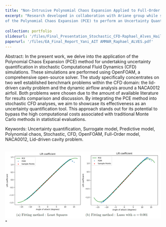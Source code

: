 ```yaml
---
title: "Non-Intrusive Polynomial Chaos Expansion Applied to Full-Order Stochastic CFD"
excerpt: "Research developed in collaboration with Ariane group while studying at École Polytechnique. Its objective is to explore the implementation
of the Polynomial Chaos Expansion (PCE) to perform an Uncertainty Quantification (UQ) study on two CFD benchmark problems <br/><img src='/images/PCE_airfoil_results.png'>""

collection: portfolio
slidesurl: '/files/Final_Presentation_Stochastic_CFD-Raphael_Alves_Hailer.pdf'
paperurl: '/files/EA_Final_Report_Yani_AIT AMMAR_Raphael_ALVES.pdf'
---
```


Abstract: 
In the present work, we delve into the application of the Polynomial Chaos Expansion (PCE) 
method for undertaking uncertainty quantification in stochastic Computational Fluid Dynamics (CFD)
simulations. These simulations are performed using OpenFOAM, a comprehensive open-source solver. 
The study specifically concentrates on two well established benchmark problems within the CFD 
domain: the lid-driven cavity problem and the dynamic airflow analysis around a NACA0012 airfoil. 
Both problems were chosen due to the amount of available literature for results comparison and 
discussion. By integrating the PCE method into stochastic CFD analyses, we aim to showcase its 
effectiveness as an uncertainty quantification tool. This approach stands out for its potential 
to bypass the high computational costs associated with traditional Monte Carlo methods in 
statistical evaluations.

Keywords: Uncertainty quantification, Surrogate model, Predictive model, Polynomial chaos, 
Stochastic, CFD, OpenFOAM, Full-Order model, NACA0012, Lid-driven cavity problem.

<br/><img src='/images/PCE_airfoil_results.png'>"




